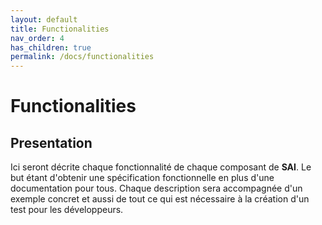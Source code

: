 ```yaml
---
layout: default
title: Functionalities
nav_order: 4
has_children: true
permalink: /docs/functionalities
---
```


# Functionalities

## Presentation

Ici seront décrite chaque fonctionnalité de chaque composant de **SAI**. Le but étant d'obtenir une spécification fonctionnelle en plus d'une documentation pour tous.
Chaque description sera accompagnée d'un exemple concret et aussi de tout ce qui est nécessaire à la création d'un test pour les développeurs.
